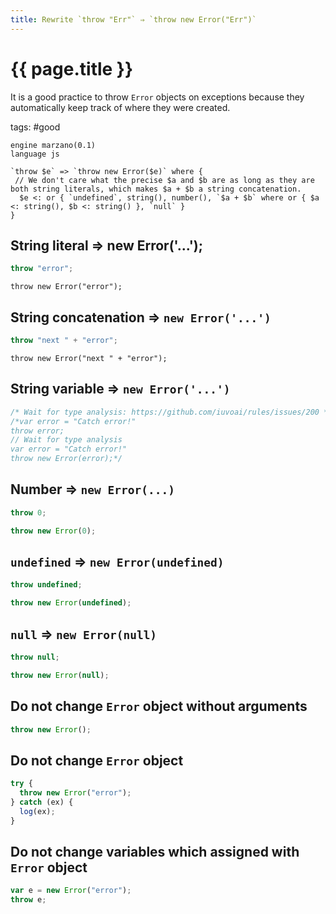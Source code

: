 ```yaml
---
title: Rewrite `throw "Err"` ⇒ `throw new Error("Err")`
---
```


# {{ page.title }}

It is a good practice to throw `Error` objects on exceptions because they automatically keep track of where they were created.

tags: #good

```grit
engine marzano(0.1)
language js

`throw $e` => `throw new Error($e)` where {
 // We don't care what the precise $a and $b are as long as they are both string literals, which makes $a + $b a string concatenation.
  $e <: or { `undefined`, string(), number(), `$a + $b` where or { $a <: string(), $b <: string() }, `null` }
}
```

## String literal ⇒ new Error('...');

```javascript
throw "error";
```

```
throw new Error("error");
```

## String concatenation ⇒ `new Error('...')`

```javascript
throw "next " + "error";
```

```
throw new Error("next " + "error");
```

## String variable ⇒ `new Error('...')`

```javascript
/* Wait for type analysis: https://github.com/iuvoai/rules/issues/200 */
/*var error = "Catch error!"
throw error;
// Wait for type analysis
var error = "Catch error!"
throw new Error(error);*/
```

## Number ⇒ `new Error(...)`

```javascript
throw 0;
```

```typescript
throw new Error(0);
```

## `undefined` ⇒ `new Error(undefined)`

```javascript
throw undefined;
```

```typescript
throw new Error(undefined);
```

## `null` ⇒ `new Error(null)`

```javascript
throw null;
```

```typescript
throw new Error(null);
```

## Do not change `Error` object without arguments

```javascript
throw new Error();
```

## Do not change `Error` object

```javascript
try {
  throw new Error("error");
} catch (ex) {
  log(ex);
}
```

## Do not change variables which assigned with `Error` object

```javascript
var e = new Error("error");
throw e;
```
